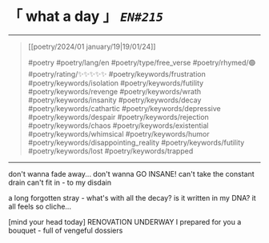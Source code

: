 # &#12300; what a day &#12301; *`EN#215`*

---

> [[poetry/2024/01 january/19|19/01/24]]
> 
> #poetry 
> #poetry/lang/en 
> #poetry/type/free_verse 
> #poetry/rhymed/🟢 
> #poetry/rating/✨✨✨✨✨ 
> #poetry/keywords/frustration #poetry/keywords/isolation #poetry/keywords/futility #poetry/keywords/revenge #poetry/keywords/wrath #poetry/keywords/insanity #poetry/keywords/decay #poetry/keywords/cathartic #poetry/keywords/depressive #poetry/keywords/despair #poetry/keywords/rejection #poetry/keywords/chaos #poetry/keywords/existential #poetry/keywords/whimsical #poetry/keywords/humor #poetry/keywords/disappointing_reality #poetry/keywords/futility #poetry/keywords/lost #poetry/keywords/trapped 

---

don't wanna fade away...
don't wanna GO INSANE!
can't take the constant drain
can't fit in - to my disdain

a long forgotten stray -
what's with all the decay?
is it written in my DNA?
it all feels so cliche...

[mind your head today]
RENOVATION UNDERWAY
I prepared for you a bouquet -
full of vengeful dossiers
